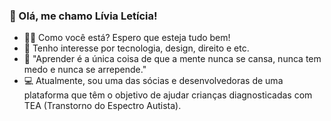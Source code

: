 ### 👋 Olá, me chamo Lívia Letícia!

- 🤝🏽 Como você está? Espero que esteja tudo bem!
- 👀 Tenho interesse por tecnologia, design, direito e etc.
- 🌱 "Aprender é a única coisa de que a mente nunca se cansa, nunca tem medo e nunca se arrepende."
- 💻 Atualmente, sou uma das sócias e desenvolvedoras de uma plataforma que têm o objetivo de ajudar crianças diagnosticadas com TEA (Transtorno do Espectro Autista).
